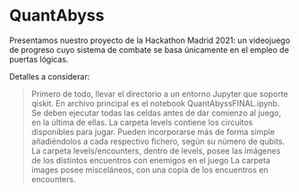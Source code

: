 # QuantAbyss 

Presentamos nuestro proyecto de la Hackathon Madrid 2021: un videojuego de progreso cuyo sistema de combate se basa únicamente en el empleo de puertas lógicas.

Detalles a considerar:

> Primero de todo, llevar el directorio a un entorno Jupyter que soporte qiskit. 
> En archivo principal es el notebook QuantAbyssFINAL.ipynb. Se deben ejecutar todas las celdas antes de dar comienzo al juego, en la última de ellas.
> La carpeta levels contiene los circuitos disponibles para jugar. Pueden incorporarse más de forma simple añadiéndolos a cada respectivo fichero, según su número de qubits.
> La carpeta levels/encounters, dentro de levels, posee las imágenes de los distintos encuentros con enemigos en el juego
> La carpeta images posee misceláneos, con una copia de los encuentros en encounters.
